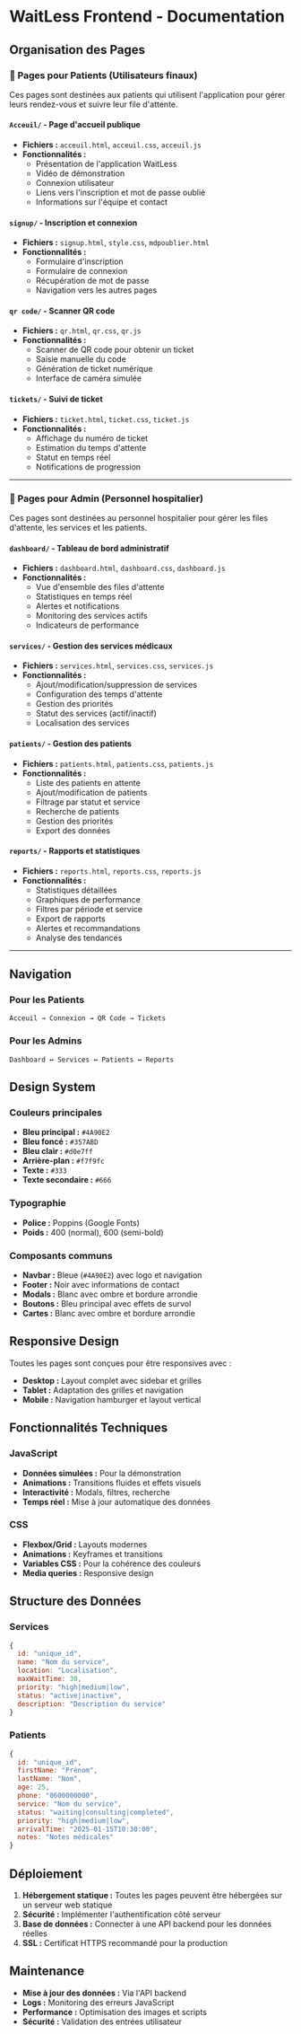 # WaitLess Frontend - Documentation

## Organisation des Pages

### 📱 Pages pour Patients (Utilisateurs finaux)

Ces pages sont destinées aux patients qui utilisent l'application pour gérer leurs rendez-vous et suivre leur file d'attente.

#### `Acceuil/` - Page d'accueil publique
- **Fichiers :** `acceuil.html`, `acceuil.css`, `acceuil.js`
- **Fonctionnalités :**
  - Présentation de l'application WaitLess
  - Vidéo de démonstration
  - Connexion utilisateur
  - Liens vers l'inscription et mot de passe oublié
  - Informations sur l'équipe et contact

#### `signup/` - Inscription et connexion
- **Fichiers :** `signup.html`, `style.css`, `mdpoublier.html`
- **Fonctionnalités :**
  - Formulaire d'inscription
  - Formulaire de connexion
  - Récupération de mot de passe
  - Navigation vers les autres pages

#### `qr code/` - Scanner QR code
- **Fichiers :** `qr.html`, `qr.css`, `qr.js`
- **Fonctionnalités :**
  - Scanner de QR code pour obtenir un ticket
  - Saisie manuelle du code
  - Génération de ticket numérique
  - Interface de caméra simulée

#### `tickets/` - Suivi de ticket
- **Fichiers :** `ticket.html`, `ticket.css`, `ticket.js`
- **Fonctionnalités :**
  - Affichage du numéro de ticket
  - Estimation du temps d'attente
  - Statut en temps réel
  - Notifications de progression

---

### 🏥 Pages pour Admin (Personnel hospitalier)

Ces pages sont destinées au personnel hospitalier pour gérer les files d'attente, les services et les patients.

#### `dashboard/` - Tableau de bord administratif
- **Fichiers :** `dashboard.html`, `dashboard.css`, `dashboard.js`
- **Fonctionnalités :**
  - Vue d'ensemble des files d'attente
  - Statistiques en temps réel
  - Alertes et notifications
  - Monitoring des services actifs
  - Indicateurs de performance

#### `services/` - Gestion des services médicaux
- **Fichiers :** `services.html`, `services.css`, `services.js`
- **Fonctionnalités :**
  - Ajout/modification/suppression de services
  - Configuration des temps d'attente
  - Gestion des priorités
  - Statut des services (actif/inactif)
  - Localisation des services

#### `patients/` - Gestion des patients
- **Fichiers :** `patients.html`, `patients.css`, `patients.js`
- **Fonctionnalités :**
  - Liste des patients en attente
  - Ajout/modification de patients
  - Filtrage par statut et service
  - Recherche de patients
  - Gestion des priorités
  - Export des données

#### `reports/` - Rapports et statistiques
- **Fichiers :** `reports.html`, `reports.css`, `reports.js`
- **Fonctionnalités :**
  - Statistiques détaillées
  - Graphiques de performance
  - Filtres par période et service
  - Export de rapports
  - Alertes et recommandations
  - Analyse des tendances

---

## Navigation

### Pour les Patients
```
Acceuil → Connexion → QR Code → Tickets
```

### Pour les Admins
```
Dashboard ↔ Services ↔ Patients ↔ Reports
```

## Design System

### Couleurs principales
- **Bleu principal :** `#4A90E2`
- **Bleu foncé :** `#357ABD`
- **Bleu clair :** `#d0e7ff`
- **Arrière-plan :** `#f7f9fc`
- **Texte :** `#333`
- **Texte secondaire :** `#666`

### Typographie
- **Police :** Poppins (Google Fonts)
- **Poids :** 400 (normal), 600 (semi-bold)

### Composants communs
- **Navbar :** Bleue (`#4A90E2`) avec logo et navigation
- **Footer :** Noir avec informations de contact
- **Modals :** Blanc avec ombre et bordure arrondie
- **Boutons :** Bleu principal avec effets de survol
- **Cartes :** Blanc avec ombre et bordure arrondie

## Responsive Design

Toutes les pages sont conçues pour être responsives avec :
- **Desktop :** Layout complet avec sidebar et grilles
- **Tablet :** Adaptation des grilles et navigation
- **Mobile :** Navigation hamburger et layout vertical

## Fonctionnalités Techniques

### JavaScript
- **Données simulées :** Pour la démonstration
- **Animations :** Transitions fluides et effets visuels
- **Interactivité :** Modals, filtres, recherche
- **Temps réel :** Mise à jour automatique des données

### CSS
- **Flexbox/Grid :** Layouts modernes
- **Animations :** Keyframes et transitions
- **Variables CSS :** Pour la cohérence des couleurs
- **Media queries :** Responsive design

## Structure des Données

### Services
```javascript
{
  id: "unique_id",
  name: "Nom du service",
  location: "Localisation",
  maxWaitTime: 30,
  priority: "high|medium|low",
  status: "active|inactive",
  description: "Description du service"
}
```

### Patients
```javascript
{
  id: "unique_id",
  firstName: "Prénom",
  lastName: "Nom",
  age: 25,
  phone: "0600000000",
  service: "Nom du service",
  status: "waiting|consulting|completed",
  priority: "high|medium|low",
  arrivalTime: "2025-01-15T10:30:00",
  notes: "Notes médicales"
}
```

## Déploiement

1. **Hébergement statique :** Toutes les pages peuvent être hébergées sur un serveur web statique
2. **Sécurité :** Implémenter l'authentification côté serveur
3. **Base de données :** Connecter à une API backend pour les données réelles
4. **SSL :** Certificat HTTPS recommandé pour la production

## Maintenance

- **Mise à jour des données :** Via l'API backend
- **Logs :** Monitoring des erreurs JavaScript
- **Performance :** Optimisation des images et scripts
- **Sécurité :** Validation des entrées utilisateur 
